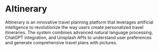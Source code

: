 # AItinerary
AItinerary is an innovative travel planning platform that leverages artificial intelligence to revolutionize the way users create personalized travel itineraries. The system combines advanced natural language processing, ChatGPT integration, and Unsplash APIs to understand user preferences and generate comprehensive travel plans with pictures.
